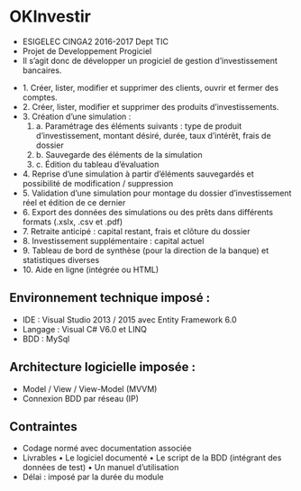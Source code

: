 OKInvestir
===================================
- ESIGELEC CINGA2 2016-2017 Dept TIC
- Projet de Developpement Progiciel
- Il s’agit donc de développer un progiciel de gestion d’investissement bancaires.

<ul>
<li>1. Créer, lister, modifier et supprimer des clients, ouvrir et fermer des comptes.</li>
<li>2. Créer, lister, modifier et supprimer des produits d’investissements.</li>
<li>3. Création d’une simulation :
<ol>
<li>a.	Paramétrage des éléments suivants : type de produit d’investissement, montant désiré, durée, taux d’intérêt, frais de dossier</li>
<li>b.	Sauvegarde des éléments de la simulation</li>
<li>c.	Édition du tableau d’évaluation</li>
</ol>
</li>
<li>4.	Reprise d’une simulation à partir d’éléments sauvegardés et possibilité de modification / suppression</li>
<li>5.	Validation d’une simulation pour montage du dossier d’investissement réel et édition de ce dernier</li>
<li>6.	Export des données des simulations ou des prêts dans différents formats (.xslx, .csv et .pdf)</li>
<li>7.	Retraite anticipé : capital restant, frais et clôture du dossier</li>
<li>8.	Investissement supplémentaire : capital actuel</li>
<li>9.	Tableau de bord de synthèse (pour la direction de la banque) et statistiques diverses</li>
<li>10.	Aide en ligne (intégrée ou HTML)</li>
</ul> 

Environnement technique imposé :
-----------------------------------
-	IDE : Visual Studio 2013 / 2015 avec Entity Framework 6.0
-	Langage : Visual C# V6.0 et LINQ
-	BDD : MySql

Architecture logicielle imposée :
-----------------------------------
-	Model / View / View-Model (MVVM)
-	Connexion BDD par réseau (IP)

Contraintes
-----------------------------------
-	Codage normé avec documentation associée
-	Livrables
•	Le logiciel documenté
•	Le script de la BDD (intégrant des données de test)
•	Un manuel d’utilisation
-	Délai : imposé par la durée du module
